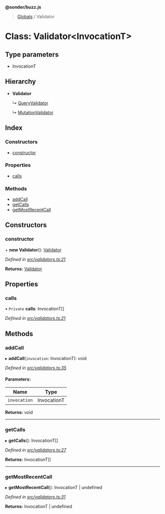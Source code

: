**@sonder/buzz.js**

> [Globals](../README.md) / Validator

# Class: Validator\<**InvocationT**>

## Type parameters

- InvocationT

## Hierarchy

- **Validator**

  ↳ [QueryValidator](queryvalidator.md)

  ↳ [MutationValidator](mutationvalidator.md)

## Index

### Constructors

- [constructor](validator.md#constructor)

### Properties

- [calls](validator.md#calls)

### Methods

- [addCall](validator.md#addcall)
- [getCalls](validator.md#getcalls)
- [getMostRecentCall](validator.md#getmostrecentcall)

## Constructors

### constructor

\+ **new Validator**(): [Validator](validator.md)

_Defined in [src/validators.ts:21](https://github.com/Flatbook/buzz.js/blob/d165dd5/src/validators.ts#L21)_

**Returns:** [Validator](validator.md)

## Properties

### calls

• `Private` **calls**: InvocationT[]

_Defined in [src/validators.ts:21](https://github.com/Flatbook/buzz.js/blob/d165dd5/src/validators.ts#L21)_

## Methods

### addCall

▸ **addCall**(`invocation`: InvocationT): void

_Defined in [src/validators.ts:35](https://github.com/Flatbook/buzz.js/blob/d165dd5/src/validators.ts#L35)_

#### Parameters:

| Name         | Type        |
| ------------ | ----------- |
| `invocation` | InvocationT |

**Returns:** void

---

### getCalls

▸ **getCalls**(): InvocationT[]

_Defined in [src/validators.ts:27](https://github.com/Flatbook/buzz.js/blob/d165dd5/src/validators.ts#L27)_

**Returns:** InvocationT[]

---

### getMostRecentCall

▸ **getMostRecentCall**(): InvocationT \| undefined

_Defined in [src/validators.ts:31](https://github.com/Flatbook/buzz.js/blob/d165dd5/src/validators.ts#L31)_

**Returns:** InvocationT \| undefined
